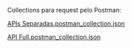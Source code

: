 Collections para request pelo Postman:

[APIs Separadas.postman_collection.json](https://github.com/user-attachments/files/16278642/APIs.Separadas.postman_collection.json)

[API Full.postman_collection.json](https://github.com/user-attachments/files/16278644/API.Full.postman_collection.json)
